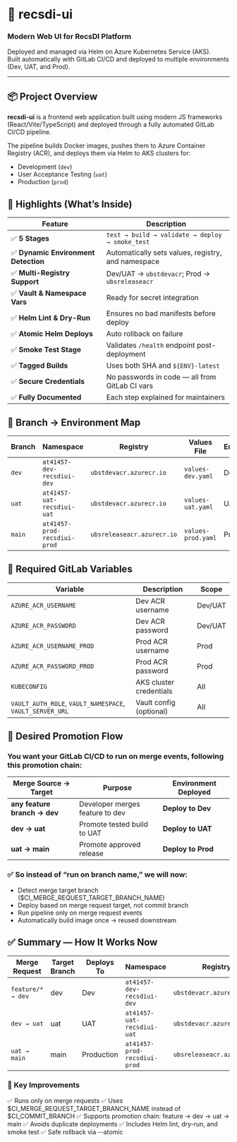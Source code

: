 # 🚀 recsdi-ui

### Modern Web UI for RecsDI Platform  
Deployed and managed via Helm on Azure Kubernetes Service (AKS).  
Built automatically with GitLab CI/CD and deployed to multiple environments (Dev, UAT, and Prod).

---

## 📦 Project Overview

**recsdi-ui** is a frontend web application built using modern JS frameworks (React/Vite/TypeScript) and deployed through a fully automated GitLab CI/CD pipeline.

The pipeline builds Docker images, pushes them to Azure Container Registry (ACR), and deploys them via Helm to AKS clusters for:
- Development (`dev`)
- User Acceptance Testing (`uat`)
- Production (`prod`)

## 🚀 Highlights (What’s Inside)
| Feature                             | Description                                        |
| ----------------------------------- | -------------------------------------------------- |
| ✅ **5 Stages**                      | `test → build → validate → deploy → smoke_test`    |
| ✅ **Dynamic Environment Detection** | Automatically sets values, registry, and namespace |
| ✅ **Multi-Registry Support**        | Dev/UAT → `ubstdevacr`; Prod → `ubsreleaseacr`     |
| ✅ **Vault & Namespace Vars**        | Ready for secret integration                       |
| ✅ **Helm Lint & Dry-Run**           | Ensures no bad manifests before deploy             |
| ✅ **Atomic Helm Deploys**           | Auto rollback on failure                           |
| ✅ **Smoke Test Stage**              | Validates `/health` endpoint post-deployment       |
| ✅ **Tagged Builds**                 | Uses both SHA and `${ENV}-latest`                  |
| ✅ **Secure Credentials**            | No passwords in code — all from GitLab CI vars     |
| ✅ **Fully Documented**              | Each step explained for maintainers                |

## 🧩 Branch → Environment Map

| Branch | Namespace                    | Registry                   | Values File        | Environment |
| ------ | ---------------------------- | -------------------------- | ------------------ | ----------- |
| `dev`  | `at41457-dev-recsdiui-dev`   | `ubstdevacr.azurecr.io`    | `values-dev.yaml`  | Development |
| `uat`  | `at41457-uat-recsdiui-uat`   | `ubstdevacr.azurecr.io`    | `values-uat.yaml`  | UAT         |
| `main` | `at41457-prod-recsdiui-prod` | `ubsreleaseacr.azurecr.io` | `values-prod.yaml` | Production  |

## 🔐 Required GitLab Variables

| Variable                                                 | Description             | Scope   |
| -------------------------------------------------------- | ----------------------- | ------- |
| `AZURE_ACR_USERNAME`                                     | Dev ACR username        | Dev/UAT |
| `AZURE_ACR_PASSWORD`                                     | Dev ACR password        | Dev/UAT |
| `AZURE_ACR_USERNAME_PROD`                                | Prod ACR username       | Prod    |
| `AZURE_ACR_PASSWORD_PROD`                                | Prod ACR password       | Prod    |
| `KUBECONFIG`                                             | AKS cluster credentials | All     |
| `VAULT_AUTH_ROLE`, `VAULT_NAMESPACE`, `VAULT_SERVER_URL` | Vault config (optional) | All     |

## 🧠 Desired Promotion Flow

### You want your GitLab CI/CD to run on merge events, following this promotion chain:

| Merge Source → Target        | Purpose                         | Environment Deployed |
| ---------------------------- | ------------------------------- | -------------------- |
| **any feature branch → dev** | Developer merges feature to dev | **Deploy to Dev**    |
| **dev → uat**                | Promote tested build to UAT     | **Deploy to UAT**    |
| **uat → main**               | Promote approved release        | **Deploy to Prod**   |

### ✅ So instead of “run on branch name,” we will now:
- Detect merge target branch ($CI_MERGE_REQUEST_TARGET_BRANCH_NAME)
- Deploy based on merge request target, not commit branch
- Run pipeline only on merge request events
- Automatically build image once → reused downstream

## ✅ Summary — How It Works Now

| Merge Request     | Target Branch | Deploys To | Namespace                    | Registry                   |
| ----------------- | ------------- | ---------- | ---------------------------- | -------------------------- |
| `feature/* → dev` | dev           | Dev        | `at41457-dev-recsdiui-dev`   | `ubstdevacr.azurecr.io`    |
| `dev → uat`       | uat           | UAT        | `at41457-uat-recsdiui-uat`   | `ubstdevacr.azurecr.io`    |
| `uat → main`      | main          | Production | `at41457-prod-recsdiui-prod` | `ubsreleaseacr.azurecr.io` |

### 🧠 Key Improvements

✅ Runs only on merge requests
✅ Uses $CI_MERGE_REQUEST_TARGET_BRANCH_NAME instead of $CI_COMMIT_BRANCH
✅ Supports promotion chain: feature → dev → uat → main
✅ Avoids duplicate deployments
✅ Includes Helm lint, dry-run, and smoke test
✅ Safe rollback via --atomic